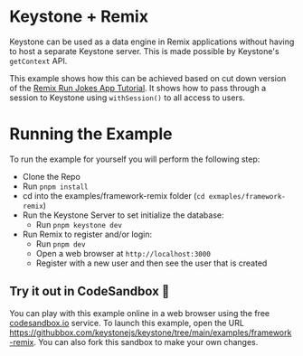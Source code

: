 # Keystone + Remix

Keystone can be used as a data engine in Remix applications without having to host a separate Keystone server.
This is made possible by Keystone's `getContext` API.

This example shows how this can be achieved based on cut down version of the [Remix Run Jokes App Tutorial](https://remix.run/docs/en/main/tutorials/jokes). It shows how to pass through a session to Keystone using `withSession()` to all access to users.

# Running the Example

To run the example for yourself you will perform the following step:

- Clone the Repo
- Run `pnpm install`
- cd into the examples/framework-remix folder (`cd exmaples/framework-remix`)
- Run the Keystone Server to set initialize the database:
  - Run `pnpm keystone dev`
- Run Remix to register and/or login:
  - Run `pnpm dev`
  - Open a web browser at `http://localhost:3000`
  - Register with a new user and then see the user that is created

## Try it out in CodeSandbox 🧪

You can play with this example online in a web browser using the free [codesandbox.io](https://codesandbox.io/) service. To launch this example, open the URL <https://githubbox.com/keystonejs/keystone/tree/main/examples/framework-remix>. You can also fork this sandbox to make your own changes.
